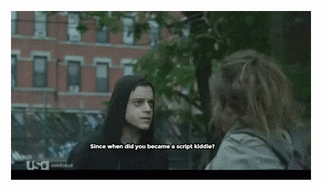 <p align = "center" >
    <img src = "https://github.com/Neotoxic-off/Neotoxic-off/raw/master/img/script.gif" height = "270" weight = "480">
</p>
